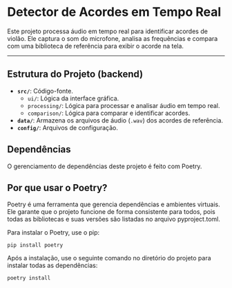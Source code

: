 # Detector de Acordes em Tempo Real

Este projeto processa áudio em tempo real para identificar acordes de violão. Ele captura o som do microfone, analisa as frequências e compara com uma biblioteca de referência para exibir o acorde na tela.

---

## Estrutura do Projeto (backend)

- **`src/`**: Código-fonte.
  - `ui/`: Lógica da interface gráfica.
  - `processing/`: Lógica para processar e analisar áudio em tempo real.
  - `comparison/`: Lógica para comparar e identificar acordes.
- **`data/`**: Armazena os arquivos de áudio (`.wav`) dos acordes de referência.
- **`config/`**: Arquivos de configuração.

## Dependências

O gerenciamento de dependências deste projeto é feito com Poetry.

## Por que usar o Poetry?

Poetry é uma ferramenta que gerencia dependências e ambientes virtuais. Ele garante que o projeto funcione de forma consistente para todos, pois todas as bibliotecas e suas versões são listadas no arquivo pyproject.toml.

Para instalar o Poetry, use o pip:

`pip install poetry`

Após a instalação, use o seguinte comando no diretório do projeto para instalar todas as dependências:

`poetry install`